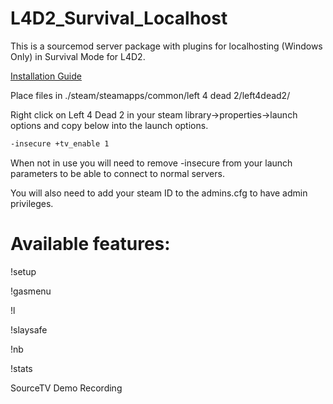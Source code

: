 # L4D2_Survival_Localhost

This is a sourcemod server package with plugins for localhosting (Windows Only) in Survival Mode for L4D2.

[Installation Guide](https://www.youtube.com/watch?v=jwlY4WxHrmc)  

Place files in ./steam/steamapps/common/left 4 dead 2/left4dead2/

Right click on Left 4 Dead 2 in your steam library->properties->launch options and copy below into the launch options.

```sh
-insecure +tv_enable 1
```
When not in use you will need to remove -insecure from your launch parameters to be able to connect to normal servers.

You will also need to add your steam ID to the admins.cfg to have admin privileges.

# Available features:

!setup 

!gasmenu 

!l 

!slaysafe 

!nb 

!stats 

SourceTV Demo Recording
